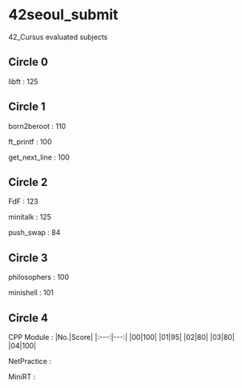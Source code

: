 # 42seoul_submit
42_Cursus evaluated subjects

## Circle 0
libft			:	125


## Circle 1
born2beroot		:	110 

ft_printf		:	100

get_next_line	:	100


## Circle 2
FdF				:	123

minitalk		:	125

push_swap		:	84

## Circle 3
philosophers	:	100

minishell     : 101

## Circle 4
CPP Module    :
|No.|Score|
|:---:|---:|
|00|100|
|01|95|
|02|80|
|03|80|
|04|100|

NetPractice   :

MiniRT    :

